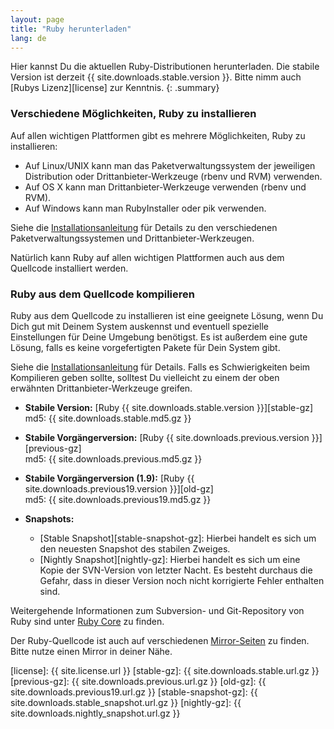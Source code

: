 ```yaml
---
layout: page
title: "Ruby herunterladen"
lang: de
---
```


Hier kannst Du die aktuellen Ruby-Distributionen herunterladen.
Die stabile Version ist derzeit {{ site.downloads.stable.version }}.
Bitte nimm auch [Rubys Lizenz][license] zur Kenntnis.
{: .summary}

### Verschiedene Möglichkeiten, Ruby zu installieren

Auf allen wichtigen Plattformen gibt es mehrere Möglichkeiten,
Ruby zu installieren:

* Auf Linux/UNIX kann man das Paketverwaltungssystem der jeweiligen
  Distribution oder Drittanbieter-Werkzeuge (rbenv und RVM) verwenden.
* Auf OS X kann man Drittanbieter-Werkzeuge verwenden (rbenv und RVM).
* Auf Windows kann man RubyInstaller oder pik verwenden.

Siehe die [Installationsanleitung](/de/installation/) für Details zu
den verschiedenen Paketverwaltungssystemen und Drittanbieter-Werkzeugen.

Natürlich kann Ruby auf allen wichtigen Plattformen auch aus dem
Quellcode installiert werden.

### Ruby aus dem Quellcode kompilieren

Ruby aus dem Quellcode zu installieren ist eine geeignete Lösung,
wenn Du Dich gut mit Deinem System auskennst und eventuell spezielle
Einstellungen für Deine Umgebung benötigst. Es ist außerdem eine gute
Lösung, falls es keine vorgefertigten Pakete für Dein System gibt.

Siehe die [Installationsanleitung](/de/installation/) für Details.
Falls es Schwierigkeiten beim Kompilieren geben sollte, solltest Du
vielleicht zu einem der oben erwähnten Drittanbieter-Werkzeuge greifen.

* **Stabile Version:**
  [Ruby {{ site.downloads.stable.version }}][stable-gz]<br>
  md5: {{ site.downloads.stable.md5.gz }}

* **Stabile Vorgängerversion:**
  [Ruby {{ site.downloads.previous.version }}][previous-gz]<br>
  md5: {{ site.downloads.previous.md5.gz }}

* **Stabile Vorgängerversion (1.9):**
  [Ruby {{ site.downloads.previous19.version }}][old-gz]<br>
  md5: {{ site.downloads.previous19.md5.gz }}

* **Snapshots:**
  * [Stable Snapshot][stable-snapshot-gz]:
    Hierbei handelt es sich um den neuesten Snapshot des stabilen Zweiges.
  * [Nightly Snapshot][nightly-gz]:
    Hierbei handelt es sich um eine Kopie der SVN-Version von letzter Nacht.
    Es besteht durchaus die Gefahr, dass in dieser Version noch nicht
    korrigierte Fehler enthalten sind.

Weitergehende Informationen zum Subversion- und Git-Repository von Ruby
sind unter [Ruby Core](/de/community/ruby-core/) zu finden.

Der Ruby-Quellcode ist auch auf verschiedenen
[Mirror-Seiten](/en/downloads/mirrors/) zu finden.
Bitte nutze einen Mirror in deiner Nähe.



[license]: {{ site.license.url }}
[stable-gz]:   {{ site.downloads.stable.url.gz }}
[previous-gz]: {{ site.downloads.previous.url.gz }}
[old-gz]:      {{ site.downloads.previous19.url.gz }}
[stable-snapshot-gz]: {{ site.downloads.stable_snapshot.url.gz }}
[nightly-gz]: {{ site.downloads.nightly_snapshot.url.gz }}
